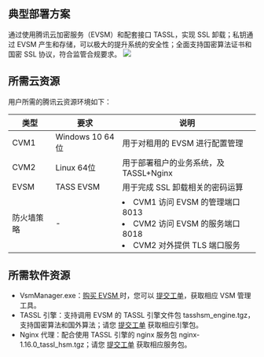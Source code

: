 ## 典型部署方案
通过使用腾讯云加密服务（EVSM）和配套接口 TASSL，实现 SSL 卸载；私钥通过 EVSM 产生和存储，可以极大的提升系统的安全性；全面支持国密算法证书和国密 SSL 协议，符合监管合规要求。
![](https://qcloudimg.tencent-cloud.cn/raw/f9938ef2861a24f067fbb10563ca1f9d.png)

## 所需云资源
用户所需的腾讯云资源环境如下：

| 类型       | 要求            | 说明                                                         |
| ---------- | --------------- | ------------------------------------------------------------ |
| CVM1       | Windows 10 64位 | 用于对租用的 EVSM 进行配置管理                               |
| CVM2       | Linux 64位      | 用于部署租户的业务系统，及 TASSL+Nginx                       |
| EVSM       | TASS EVSM       | 用于完成 SSL 卸载相关的密码运算                              |
| 防火墙策略 |      -           | <li>CVM1 访问 EVSM 的管理端口8013</li><li>CVM2 访问 EVSM 的服务端口8018</li><li>CVM2 对外提供 TLS 端口服务 </li>|

## 所需软件资源
- VsmManager.exe：[购买 EVSM ](https://buy.cloud.tencent.com/hsm)时，您可以 [提交工单](https://console.cloud.tencent.com/workorder/category)，获取相应 VSM 管理工具。
- TASSL 引擎：支持调用 EVSM 的 TASSL 引擎文件包 tasshsm_engine.tgz，支持国密算法和国外算法；请您 [提交工单](https://console.cloud.tencent.com/workorder/category) 获取相应引擎包。
- Nginx 代理：配合使用 TASSL 引擎的 nginx 服务包 nginx-1.16.0_tassl_hsm.tgz；请您 [提交工单](https://console.cloud.tencent.com/workorder/category) 获取相应服务包。

